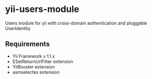 yii-users-module
================

Users module for yii with cross-domain authentication and pluggable UserIdentity


Requirements
------------

- Yii Framework v 1.1.x
- ESetReturnUrlFilter extension
- YiiBooster extension
- asmselectex extension